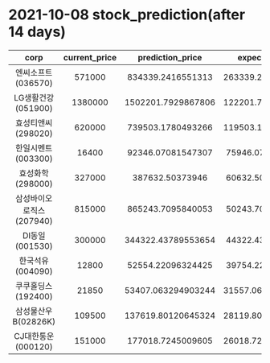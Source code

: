 # 2021-10-08 stock_prediction(after 14 days)

|   corp   |   current_price   |   prediction_price   |   expected_profit   |
|:--------:|:-----------------:|:--------------------:|:-------------------:|
|엔씨소프트(036570)|571000|834339.2416551313|263339.24165513134|
|LG생활건강(051900)|1380000|1502201.7929867806|122201.79298678064|
|효성티앤씨(298020)|620000|739503.1780493266|119503.17804932664|
|한일시멘트(003300)|16400|92346.07081547307|75946.07081547307|
|효성화학(298000)|327000|387632.50373946|60632.50373946002|
|삼성바이오로직스(207940)|815000|865243.7095840053|50243.70958400529|
|DI동일(001530)|300000|344322.43789553654|44322.43789553654|
|한국석유(004090)|12800|52554.22096324425|39754.22096324425|
|쿠쿠홀딩스(192400)|21850|53407.063294903244|31557.063294903244|
|삼성물산우B(02826K)|109500|137619.80120645324|28119.801206453238|
|CJ대한통운(000120)|151000|177018.7245009605|26018.724500960496|
